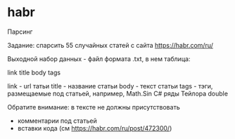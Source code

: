 # habr

Парсинг

Задание:
спарсить 55 случайных статей с сайта https://habr.com/ru/

Выходной набор данных - файл формата .txt, в нем таблица:

link	title	body	tags

link - url татьи
title - название статьи
body - текст статьи
tags - тэги, размещаемые под статьей, например, Math.Sin C# ряды Тейлора double

Обратите внимание: в тексте не должны присутствовать
 - комментарии под статьей
 - вставки кода (см https://habr.com/ru/post/472300/)

